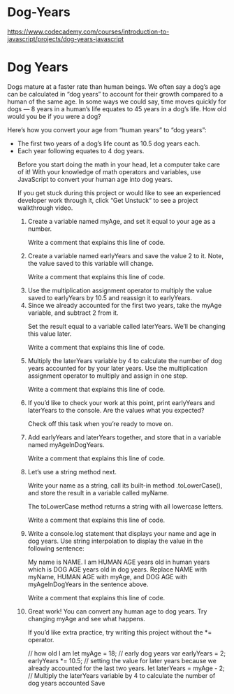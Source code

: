 # Dog-Years
https://www.codecademy.com/courses/introduction-to-javascript/projects/dog-years-javascript

<h1>Dog Years</h1>
<p>Dogs mature at a faster rate than human beings. We often say a dog’s age can be calculated in “dog years” to account for their growth compared to a human of the same age. In some ways we could say, time moves quickly for dogs — 8 years in a human’s life equates to 45 years in a dog’s life. How old would you be if you were a dog?

Here’s how you convert your age from “human years” to “dog years”:
</p>
<ul>
<li>The first two years of a dog’s life count as 10.5 dog years each.</li>
<li>Each year following equates to 4 dog years.</li>
<p>Before you start doing the math in your head, let a computer take care of it! With your knowledge of math operators and variables, use JavaScript to convert your human age into dog years.

If you get stuck during this project or would like to see an experienced developer work through it, click “Get Unstuck“ to see a project walkthrough video.
</p>

<ol>
<li>
Create a variable named myAge, and set it equal to your age as a number.

Write a comment that explains this line of code.
</li>

<li>
Create a variable named earlyYears and save the value 2 to it. Note, the value saved to this variable will change.

Write a comment that explains this line of code.
</li>

<li>
Use the multiplication assignment operator to multiply the value saved to earlyYears by 10.5 and reassign it to earlyYears.
</li>

<li>
Since we already accounted for the first two years, take the myAge variable, and subtract 2 from it.

Set the result equal to a variable called laterYears. We’ll be changing this value later.

Write a comment that explains this line of code.

</li>

<li>
Multiply the laterYears variable by 4 to calculate the number of dog years accounted for by your later years. Use the multiplication assignment operator to multiply and assign in one step.

Write a comment that explains this line of code.
</li>

<li>
If you’d like to check your work at this point, print earlyYears and laterYears to the console. Are the values what you expected?

Check off this task when you’re ready to move on.
</li>

<li>
Add earlyYears and laterYears together, and store that in a variable named myAgeInDogYears.

Write a comment that explains this line of code.
</li>

<li>
Let’s use a string method next.

Write your name as a string, call its built-in method .toLowerCase(), and store the result in a variable called myName.

The toLowerCase method returns a string with all lowercase letters.

Write a comment that explains this line of code.
</li>

<li>
Write a console.log statement that displays your name and age in dog years. Use string interpolation to display the value in the following sentence:

My name is NAME. I am HUMAN AGE years old in human years which is DOG AGE years old in dog years.
Replace NAME with myName, HUMAN AGE with myAge, and DOG AGE with myAgeInDogYears in the sentence above.

Write a comment that explains this line of code.
</li>

<li>
Great work! You can convert any human age to dog years. Try changing myAge and see what happens.

If you’d like extra practice, try writing this project without the *= operator.
</li>

// how old I am
let myAge = 18;
// early dog years
var earlyYears = 2;
earlyYears *= 10.5;
// setting the value for later years because we already accounted for the last two years.
let laterYears = myAge - 2;
// Multiply the laterYears variable by 4 to calculate the number of dog years accounted 
Save




 
